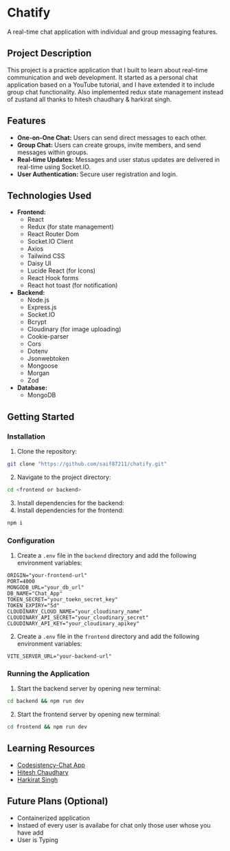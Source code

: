 # Chatify

A real-time chat application with individual and group messaging features.

## Project Description

This project is a practice application that I built to learn about real-time communication and web development. It started as a personal chat application based on a YouTube tutorial, and I have extended it to include group chat functionality. Also implemented redux state management instead of zustand all thanks to hitesh chaudhary & harkirat singh.

## Features

*   **One-on-One Chat:** Users can send direct messages to each other.
*   **Group Chat:** Users can create groups, invite members, and send messages within groups.
*   **Real-time Updates:** Messages and user status updates are delivered in real-time using Socket.IO.
*   **User Authentication:** Secure user registration and login.

## Technologies Used

*   **Frontend:**
    *   React
    *   Redux (for state management)
    *   React Router Dom
    *   Socket.IO Client
    *   Axios
    *   Tailwind CSS
    *   Daisy UI
    *   Lucide React (for Icons)
    *   React Hook forms
    *   React hot toast (for notification)
*   **Backend:**
    *   Node.js
    *   Express.js
    *   Socket.IO
    *   Bcrypt
    *   Cloudinary (for image uploading)
    *   Cookie-parser 
    *   Cors
    *   Dotenv
    *   Jsonwebtoken
    *   Mongoose
    *   Morgan
    *   Zod
*   **Database:**
    *   MongoDB

## Getting Started

### Installation

1.  Clone the repository:
```bash
git clone "https://github.com/saif87211/chatify.git"
```
2.  Navigate to the project directory:
```bash
cd <frontend or backend>
```
3.  Install dependencies for the backend:
4.  Install dependencies for the frontend:
```bash
npm i
```
### Configuration

1.  Create a `.env` file in the `backend` directory and add the following environment variables:
```
ORIGIN="your-frontend-url"
PORT=4000
MONGODB_URL="your_db_url"
DB_NAME="Chat_App"
TOKEN_SECRET="your_toekn_secret_key"
TOKEN_EXPIRY="5d"
CLOUDINARY_CLOUD_NAME="your_cloudinary_name"
CLOUDINARY_API_SECRET="your_cloudinary_secret"
CLOUDINARY_API_KEY="your_cloudinary_apikey"
```
2.  Create a `.env` file in the `frontend` directory and add the following environment variables:
```
VITE_SERVER_URL="your-backend-url"
```
### Running the Application

1.  Start the backend server by opening new terminal:
```bash
cd backend && npm run dev
```
2.  Start the frontend server by opening new terminal:
```bash
cd frontend && npm run dev
```
## Learning Resources

* [Codesistency-Chat App](https://youtu.be/ntKkVrQqBYY?feature=shared)
* [Hitesh Chaudhary](https://www.youtube.com/@chaiaurcode)
* [Harkirat Singh](https://www.youtube.com/@harkirat1)

## Future Plans (Optional)

*   Containerized application
*   Instaed of every user is availabe for chat only those user whose you have add
*   User is Typing
